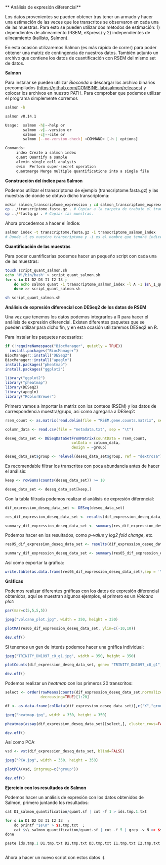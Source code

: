 ** Análisis de expresión diferencial**

Los datos provenientes se pueden obtener tras tener un armado y hacer una estimación de las veces que los transcritos se observaron en cada una de las muestras. Para esto se pueden utilizar dos métodos de estimación: 1) dependientes de alineamiento (RSEM, eXpress) y 2) independientes de alineamiento (kallisto, Salmon). 

En esta ocasión utilizaremos Salmon (es más rápido de correr) para poder obtener una matriz de contingencia de nuestros datos. También adjunto un archivo que contiene los datos de cuantificación con RSEM del mismo set de datos.

**Salmon**

Para instalar se pueden utilizar *Bioconda* o descargar los archivo binarios precompilados (https://github.com/COMBINE-lab/salmon/releases) y colocar los archivos en nuestro PATH. Para comprobar que podemos utilizar el programa simplemente corremos

```bash
salmon -h

salmon v0.14.1

Usage:  salmon -h|--help or 
        salmon -v|--version or 
        salmon -c|--cite or 
        salmon [--no-version-check] <COMMAND> [-h | options]

Commands:
     index Create a salmon index
     quant Quantify a sample
     alevin single cell analysis
     swim  Perform super-secret operation
     quantmerge Merge multiple quantifications into a single file

```

**Construcción del índice para Salmon**

Podemos utilizar el transcriptoma de ejemplo (transcriptome.fasta.gz) y las muestras de donde se obtuvo dicho transcriptoma:

```bash
mdkir salmon_transcriptome_expression ; cd salmon_transcriptome_expression # Creacion de carpeta de trabajo.
cp ../transcriptome.fasta.gz . # Copiar a la carpeta de trabajo el transcriptoma.  
cp ../*fastq.gz . # Copiar las muestras.
```

Ahora procedemos a hacer el índice:

```bash
salmon index -t transcriptome.fasta.gz -i transcriptome_salmon_index
# Donde -t es nuestro transcriptoma y -i es el nombre que tendrá índice.
```

**Cuantificación de las muestras**

Para poder cuantificarlas podemos hacer un pequeño script con cada una de las muestras:

```bash
touch script_quant_salmon.sh 
echo '#!/bin/bash' > script_quant_salmon.sh 
for s in D1 D2 D3 I1 I2 I3 ; 
	do echo salmon quant -i transcriptome_salmon_index -l A -1 $s\_1_qual_paired_2.fastq.gz -2 $s\_2_qual_paired_2.fastq.gz -p 12 --validateMappings -o $s\_salmon_quantification ; 
	done >> script_quant_salmon.sh

sh script_quant_salmon.sh
```

**Análisis de expresión diferencial con DESeq2 de los datos de RSEM**

Una vez que tenemos los datos podemos integrarlos a R para hacer el análisis de expresión diferencial. Existen diferentes paquetes que se pueden utilizar para dicho fin, y en esta ocasión utilizaremos DESeq2 en R. 

Para instalar los paquetes necesarios:

```R
if (!requireNamespace("BiocManager", quietly = TRUE))
  install.packages("BiocManager")
BiocManager::install("DESeq2")
BiocManager::install("apeglm")
install.packages("pheatmap")
install.packages("ggplot2")

library("ggplot2")
library("pheatmap")
library(DESeq2)
library(apeglm)
library("RColorBrewer")
```

Primero vamos a importar la matriz con los conteos (RSEM) y los datos de correspondencia muestra/grupo, así como agregarla a DESeq2:

```R
rsem_count <- as.matrix(read.delim(file = "RSEM.gene.counts.matrix", sep="\t",  row.names = 1))

column_data <- read.csv(file = "metadata.txt", sep = "\t")

deseq_data_set <- DESeqDataSetFromMatrix(countData = rsem_count,
                              colData = column_data,
                              design = ~group)

deseq_data_set$group <- relevel(deseq_data_set$group, ref = "dextrosa")
```

Es recomendable filtrar los transcritos con poca abundancia antes de hacer el análisis:

```R
keep <- rowSums(counts(deseq_data_set)) >= 10

deseq_data_set <- deseq_data_set[keep,]
```

Con la tabla filtrada podemos realizar el análisis de expresión diferencial: 

```R
dif_expression_deseq_data_set <- DESeq(deseq_data_set)

res_dif_expression_deseq_data_set <- results(dif_expression_deseq_data_set)

summary_dif_expression_deseq_data_set <- summary(res_dif_expression_deseq_data_set)
```

Podemos hacer en los resultados, como *p-value* y *log2 fold change*, etc.

```R
res05_dif_expression_deseq_data_set <- results(dif_expression_deseq_data_set, alpha=0.05)

summary_dif_expression_deseq_data_set <- summary(res05_dif_expression_deseq_data_set)
```

Así como exportar la gráfica:

```R
write.table(as.data.frame(res05_dif_expression_deseq_data_set),sep = '\t' , file="results.tsv")
```

**Gráficas**

Podemos realizar diferentes gráficas con los datos de expresión diferencial obtenidos, aquí se muestran algunos ejemplos, el primero es un *Volcano plot*:

```R
par(mar=c(5,5,5,5))

jpeg("volcano_plot.jpg", width = 350, height = 350)

plotMA(res05_dif_expression_deseq_data_set, ylim=c(-10,10))

dev.off()
```

Sí tenemos un gen de interés podemos hacer una gráfica individual:

```R
jpeg("TRINITY_DN1097_c0_g1.jpg", width = 350, height = 350)

plotCounts(dif_expression_deseq_data_set, gene= "TRINITY_DN1097_c0_g1", intgroup="group")

dev.off()
```

Podemos realizar un *heatmap* con los primeros 20 transcritos:

```R
select <- order(rowMeans(counts(dif_expression_deseq_data_set,normalized=TRUE)),
                decreasing=TRUE)[1:20]

df <- as.data.frame(colData(dif_expression_deseq_data_set)[,c("X","group")])

jpeg("heatmap.jpg", width = 350, height = 350)

pheatmap(assay(dif_expression_deseq_data_set)[select,], cluster_rows=FALSE, show_rownames=FALSE, cluster_cols=FALSE, annotation_col=df)

dev.off()
```

Así como PCA:

```R
vsd <- vst(dif_expression_deseq_data_set, blind=FALSE)

jpeg("PCA.jpg", width = 350, height = 350)

plotPCA(vsd, intgroup=c("group"))

dev.off()
```

**Ejercicio con los resultados de Salmon**

Podemos hacer un análisis de expresión con los datos obtenidos de Salmon, primero juntando los resultados:

```R
cat D1_salmon_quantification/quant.sf | cut -f 1 > ids.tmp.1.txt

for s in D1 D2 D3 I1 I2 I3  ; 
	do printf "$s\n" > $s.tmp.txt  ; 
	cat $s\_salmon_quantification/quant.sf | cut -f 5 | grep -v N >> $s.tmp.txt ; 
done

paste ids.tmp.1 D1.tmp.txt D2.tmp.txt D3.tmp.txt I1.tmp.txt I2.tmp.txt I3.tmp.txt > salmon.matrix.txt	
 
```

Ahora a hacer un nuevo script con estos datos :).